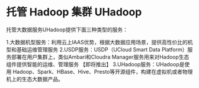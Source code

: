 

# 托管 Hadoop 集群 UHadoop

托管大数据服务UHadoop提供下面三种类型的服务：

1.大数据机型服务：利用云上IAAS优势，根据大数据应用场景，提供高性价比的机型和基础运维管理服务
2.USDP服务：USDP（UCloud Smart Data Platform）服务部署在用户集群上，类似Ambari和Cloudra Manager服务用来对Hadoop生态组件提供智能的运维、管理服务 【即将推出】
3.UHadoop服务：UHadoop是使用 Hadoop、Spark、HBase、Hive、Presto等开源组件，构建在虚拟机或者物理机上的生态大数据产品。

